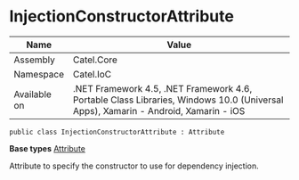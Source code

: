

# InjectionConstructorAttribute

Name|Value
---|---
Assembly|Catel.Core
Namespace|Catel.IoC
Available on|.NET Framework 4.5, .NET Framework 4.6, Portable Class Libraries, Windows 10.0 (Universal Apps), Xamarin - Android, Xamarin - iOS

```
public class InjectionConstructorAttribute : Attribute
```

**Base types**
[Attribute]()


Attribute to specify the constructor to use for dependency injection.



